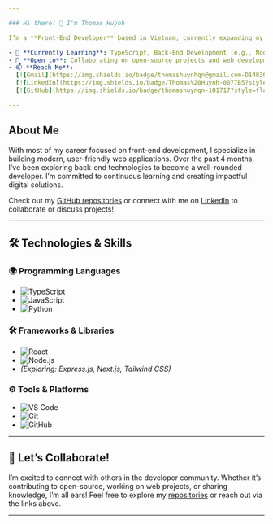 ```yaml
---

### Hi there! 👋 I'm Thomas Huỳnh

I’m a **Front-End Developer** based in Vietnam, currently expanding my expertise into **Full-Stack Development**. With a strong passion for coding, I enjoy diving into **technical documentation** and contributing to **open-source projects**. In my free time, I unwind with **strategy games**.

- 🌱 **Currently Learning**: TypeScript, Back-End Development (e.g., Node.js, Express.js, MySQL)
- 💼 **Open to**: Collaborating on open-source projects and web development
- 📫 **Reach Me**:  
  [![Gmail](https://img.shields.io/badge/thomashuynhqn@gmail.com-D14836?style=flat-square&logo=Gmail&logoColor=white)](mailto:thomashuynhqn@gmail.com)  
  [![LinkedIn](https://img.shields.io/badge/Thomas%20Huỳnh-0077B5?style=flat-square&logo=LinkedIn&logoColor=white)](https://www.linkedin.com/in/thomashuynqn/)  
  [![GitHub](https://img.shields.io/badge/thomashuynqn-181717?style=flat-square&logo=GitHub&logoColor=white)](https://github.com/thomashuynqn)

---
```


## About Me

With most of my career focused on front-end development, I specialize in building modern, user-friendly web applications. Over the past 4 months, I’ve been exploring back-end technologies to become a well-rounded developer. I’m committed to continuous learning and creating impactful digital solutions.

Check out my [GitHub repositories](https://github.com/thomashuynqn) or connect with me on [LinkedIn](https://www.linkedin.com/in/thomashuynqn/) to collaborate or discuss projects!

---

## 🛠 Technologies & Skills

### 🌍 Programming Languages
- <img src="https://img.shields.io/badge/TypeScript-3178C6?style=for-the-badge&logo=typescript&logoColor=white" alt="TypeScript" />  
- <img src="https://img.shields.io/badge/JavaScript-F7DF1E?style=for-the-badge&logo=javascript&logoColor=black" alt="JavaScript" />  
- <img src="https://img.shields.io/badge/Python-3776AB?style=for-the-badge&logo=python&logoColor=white" alt="Python" />

### 🛠️ Frameworks & Libraries
- <img src="https://img.shields.io/badge/React-61DAFB?style=for-the-badge&logo=react&logoColor=black" alt="React" />  
- <img src="https://img.shields.io/badge/Node.js-339933?style=for-the-badge&logo=nodedotjs&logoColor=white" alt="Node.js" />  
- *(Exploring: Express.js, Next.js, Tailwind CSS)*  

### ⚙️ Tools & Platforms
- <img src="https://img.shields.io/badge/VS%20Code-007ACC?style=for-the-badge&logo=visual-studio-code&logoColor=white" alt="VS Code" />  
- <img src="https://img.shields.io/badge/Git-F05032?style=for-the-badge&logo=git&logoColor=white" alt="Git" />  
- <img src="https://img.shields.io/badge/GitHub-181717?style=for-the-badge&logo=github&logoColor=white" alt="GitHub" />

---

## 🚀 Let’s Collaborate!

I’m excited to connect with others in the developer community. Whether it’s contributing to open-source, working on web projects, or sharing knowledge, I’m all ears! Feel free to explore my [repositories](https://github.com/thomashuynqn) or reach out via the links above.

---
